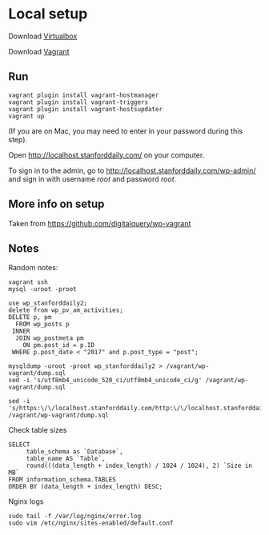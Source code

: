 # Local setup
Download [Virtualbox](https://www.virtualbox.org/wiki/Downloads)

Download [Vagrant](https://www.vagrantup.com/downloads.html) 

## Run

```
vagrant plugin install vagrant-hostmanager
vagrant plugin install vagrant-triggers
vagrant plugin install vagrant-hostsupdater
vagrant up
```
(If you are on Mac, you may need to enter in your password during this step).

Open http://localhost.stanforddaily.com/ on your computer.

To sign in to the admin, go to http://localhost.stanforddaily.com/wp-admin/ and sign in with username *root* and password *root*.

## More info on setup
Taken from https://github.com/digitalquery/wp-vagrant

## Notes
Random notes:

```
vagrant ssh
mysql -uroot -proot
```

```
use wp_stanforddaily2;
delete from wp_pv_am_activities;
DELETE p, pm
  FROM wp_posts p
 INNER 
  JOIN wp_postmeta pm
    ON pm.post_id = p.ID
 WHERE p.post_date < "2017" and p.post_type = "post";
```

```
mysqldump -uroot -proot wp_stanforddaily2 > /vagrant/wp-vagrant/dump.sql
sed -i 's/utf8mb4_unicode_520_ci/utf8mb4_unicode_ci/g' /vagrant/wp-vagrant/dump.sql

sed -i 's/https:\/\/localhost.stanforddaily.com/http:\/\/localhost.stanforddaily.com/g' /vagrant/wp-vagrant/dump.sql
```

Check table sizes
```
SELECT 
     table_schema as `Database`, 
     table_name AS `Table`, 
     round(((data_length + index_length) / 1024 / 1024), 2) `Size in MB` 
FROM information_schema.TABLES 
ORDER BY (data_length + index_length) DESC;
```

Nginx logs
```
sudo tail -f /var/log/nginx/error.log
sudo vim /etc/nginx/sites-enabled/default.conf
```
